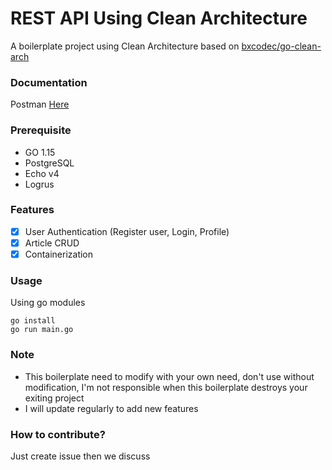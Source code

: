 # REST API Using Clean Architecture
A boilerplate project using Clean Architecture based on [bxcodec/go-clean-arch](https://github.com/bxcodec/go-clean-arch)

### Documentation 
Postman [Here](https://www.postman.com/collections/525c0a6f02b74d5f8c78)

### Prerequisite
* GO 1.15
* PostgreSQL
* Echo v4
* Logrus

### Features
- [x] User Authentication (Register user, Login, Profile)
- [x] Article CRUD  
- [x] Containerization

### Usage
Using go modules

```
go install
go run main.go
```

### Note
- This boilerplate need to modify with your own need,
  don't use without modification,
  I'm not responsible when this boilerplate destroys your exiting project
- I will update regularly to add new features

### How to contribute?
Just create issue then we discuss 